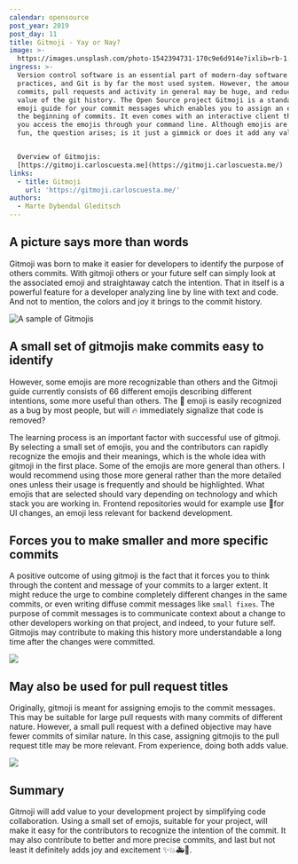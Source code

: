 ```yaml
---
calendar: opensource
post_year: 2019
post_day: 11
title: Gitmoji - Yay or Nay?
image: >-
  https://images.unsplash.com/photo-1542394731-170c9e6d914e?ixlib=rb-1.2.1&auto=format&fit=crop&w=3522&q=80
ingress: >-
  Version control software is an essential part of modern-day software developer
  practices, and Git is by far the most used system. However, the amount of
  commits, pull requests and activity in general may be huge, and reduce the
  value of the git history. The Open Source project Gitmoji is a standardized
  emoji guide for your commit messages which enables you to assign an emoji at
  the beginning of commits. It even comes with an interactive client that lets
  you access the emojis through your command line. Although emojis are always
  fun, the question arises; is it just a gimmick or does it add any value? 


  Overview of Gitmojis:
  [https://gitmoji.carloscuesta.me](https://gitmoji.carloscuesta.me/)
links:
  - title: Gitmoji
    url: 'https://gitmoji.carloscuesta.me/'
authors:
  - Marte Dybendal Gleditsch
---
```

## A picture says more than words

Gitmoji was born to make it easier for developers to identify the purpose of others commits. With gitmoji others or your future self can simply look at the associated emoji and straightaway catch the intention. That in itself is a powerful feature for a developer analyzing line by line with text and code. And not to mention, the colors and joy it brings to the commit history. 

![](/assets/skjermbilde-2019-12-04-kl.-16.07.04.png "A sample of Gitmojis")

## 

## A small set of gitmojis make commits easy to identify

However, some emojis are more recognizable than others and the Gitmoji guide currently consists of 66 different emojis describing different intentions, some more useful than others. The 🐛 emoji is easily recognized as a bug by most people, but will 🔥 immediately signalize that code is removed? 

The learning process is an important factor with successful use of gitmoji. By selecting a small set of emojis, you and the contributors can rapidly recognize the emojis and their meanings, which is the whole idea with gitmoji in the first place. Some of the emojis are more general than others. I would recommend using those more general rather than the more detailed ones unless their usage is frequently and should be highlighted. What emojis that are selected should vary depending on technology and which stack you are working in. Frontend repositories would for example use 💄for UI changes, an emoji less relevant for backend development. 

## Forces you to make smaller and more specific commits

A positive outcome of using gitmoji is the fact that it forces you to think through the content and message of your commits to a larger extent. It might reduce the urge to combine completely different changes in the same commits, or even writing diffuse commit messages like `small fixes`. The purpose of commit messages is to communicate context about a change to other developers working on that project, and indeed, to your future self. Gitmojis may contribute to making this history more understandable a long time after the changes were committed. 

![](/assets/skjermbilde-2019-12-10-kl.-19.43.00.png)

## 

## May also be used for pull request titles

Originally, gitmoji is meant for assigning emojis to the commit messages. This may be suitable for large pull requests with many commits of different nature. However, a small pull request with a defined objective may have fewer commits of similar nature. In this case, assigning gitmojis to the pull request title may be more relevant. From experience, doing both adds value. 

![](/assets/skjermbilde-2019-12-10-kl.-19.55.55.png)

## 

## Summary

Gitmoji will add value to your development project by simplifying code collaboration. Using a small set of emojis, suitable for your project, will make it easy for the contributors to recognize the intention of the commit. It may also contribute to better and more precise commits, and last but not least it definitely adds joy and excitement ✨💥🚑🤖.
